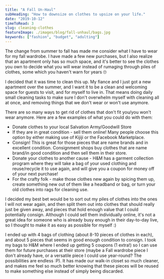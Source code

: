 ```yaml
---
title: "A Fall Un-Haul"
subHeading: "How to downsize on clothes to upsize on your life."
date: "2019-10-12"
timeToRead: 3
slug: cleaning-clothes
featureImage: ./images/blog/fall-unhaul/bags.jpg
keywords: ["fashion", "budget", "adulting"]
---
```


The change from summer to fall has made me consider what I have to wear for my fall wardrobe.
I have made a few new purchases, but I also realize that an apartment only has so much space, and it's better to see the clothes you own to decide what you will wear instead of rumaging through piles of clothes, some which you haven't warn for years :roll_eyes:

I decided that it was time to clean this up. My fiance and I just got a new apartment over the summer, and I want it to be a clean and welcoming space for guests to visit, and for myself to live in. That means doing daily small cleaning tasks to make sure I don't overwhelm myself with cleaning all at once, and removing things that we don't wear or won't use anymore.

There are so many ways to get rid of clothes that don't fit you/you won't wear anymore. Here are a few examples of what you could do with them:

- Donate clothes to your local Salvation Army/Goodwill Store
- If they are in great condition - sell them online! Many people choose this option by either making use of Kijiji or the Facebook Marketplace.
- Consign! This is great for those pieces that are name brands and in excellent condition. Consignment shops buy clothes that are name brand/in good condition and then sell them in their store.
- Donate your clothes to another cause - H&M has a garment collection program where they will take a bag of your used clothing and reuse/recycle it to use again, and will give you a coupon for money off of your next purchase!
- For the crafty folk - make those clothes new again by spicing them up, create something new out of them like a headband or bag, or turn your old clothes into rags for cleaning use.

I decided my best bet would be to sort out my piles of clothes into the ones I will not wear again, and then split them out into clothes that should really just be given away, and pieces that hold enough value that I could potentially consign. Although I could sell them individually online, it's not a great idea for someone who is already busy enough in their day-to-day live, so I thought to make it as easy as possible for myself :)

I ended up with 4 bags of clothing (about 8-10 pieces of clothes in each), and about 5 pieces that seems in good enough condition to consign. I took my bags to H&M where I ended up getting 5 coupons (1 extra!) so I can use them for future purchases at their store (maybe a Fall wardrobe piece I don't already have, or a versatile piece I could use year-round? The possibilities are endless :P). It has made our walk-in closet so much cleaner, and makes me feel so much better knowing that these pieces will be reused to make something else instead of simply being discarded.
